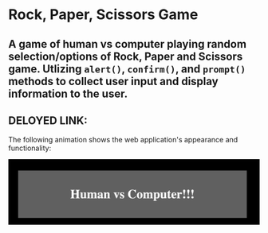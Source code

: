 # Rock, Paper, Scissors Game

## A game of human vs computer playing random selection/options of Rock, Paper and Scissors game. Utlizing `alert()`, `confirm()`, and `prompt()` methods to collect user input and display information to the user.

## DELOYED LINK:

The following animation shows the web application's appearance and functionality:

![portfolio demo](screenshot.png)